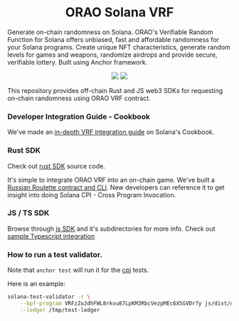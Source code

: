 <h1 align="center">
  ORAO Solana VRF
</h1>

<p>
  Generate on-chain randomness on Solana. ORAO's Verifiable Random Function for Solana offers unbiased, fast and affordable randomness for your Solana programs. Create unique NFT characteristics, generate random levels for games and weapons, randomize airdrops and provide secure, verifiable lottery. Built using Anchor framework.
</p>
<p align="center">
  <a href="https://www.npmjs.com/package/@orao-network/solana-vrf"><img src="https://img.shields.io/npm/v/%40orao-network%2Fsolana-vrf?logo=npm&color=377CC0" /></a>
  <a href="https://crates.io/crates/orao-solana-vrf"><img src="https://img.shields.io/crates/v/orao-solana-vrf?logo=rust&color=darkgreen" /></a>
</p>


This repository provides off-chain Rust and JS web3 SDKs for requesting on-chain
randomness using ORAO VRF contract.

### Developer Integration Guide - Cookbook
We've made an [in-depth VRF integration guide](https://solanacookbook.com/integrations/orao-vrf.html#basic-usage-scenario) on Solana's Cookbook.

### Rust SDK
Check out [rust SDK](https://github.com/orao-network/solana-vrf/tree/master/rust) source code.

It's simple to integrate ORAO VRF into an on-chain game. We've built a [Russian Roulette contract and CLI](https://github.com/orao-network/solana-vrf/tree/master/rust/examples/cpi). New developers can reference it to get insight into doing Solana CPI - Cross Program Invocation.


### JS / TS SDK
Browse through [js SDK](https://github.com/orao-network/solana-vrf/tree/master/js) and it's subdirectories for more info.
Check out [sample Typescript integration](https://github.com/orao-network/solana-vrf/blob/master/rust/examples/cpi/tests/russian-roulette.ts)

### How to run a test validator.

Note that `anchor test` will run it for the [cpi](rust/examples/cpi) tests.

Here is an example:

```sh
solana-test-validator -r \
    --bpf-program VRFzZoJdhFWL8rkvu87LpKM3RbcVezpMEc6X5GVDr7y js/dist/orao_vrf.so \
    --ledger /tmp/test-ledger
```
